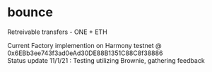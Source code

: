 # bounce
Retreivable transfers - ONE + ETH

Current Factory implemention on Harmony testnet @ 0x6EBb3ee743f3ad0eAd30DE88B1351C88C8f38886
<br>Status update 11/1/21 : Testing utilizing Brownie, gathering feedback
